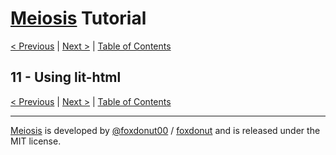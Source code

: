 # [Meiosis](https://meiosis.js.org) Tutorial

[< Previous](10-using-preact.html) |
[Next >](12-whats-next.html) |
[Table of Contents](toc.html)

## 11 - Using lit-html

[< Previous](10-using-preact.html) |
[Next >](12-whats-next.html) |
[Table of Contents](toc.html)

-----

[Meiosis](https://meiosis.js.org) is developed by [@foxdonut00](http://twitter.com/foxdonut00) / [foxdonut](https://github.com/foxdonut) and is released under the MIT license.
